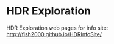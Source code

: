 HDR Exploration
===============

HDR Exploration web pages for info site: http://fish2000.github.io/HDRInfoSite/

